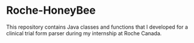 # Roche-HoneyBee
This repository contains Java classes and functions that I developed for a clinical trial form parser during my internship at Roche Canada.
